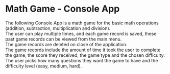 # Math Game - Console App

The following Console App is a math game for the basic math operations (addition, subtraction, multiplication and division). <br />
The user can play multiple times, and each game record is saved, these past game records can be viewed from the main menu. <br />
The game records are deleted on close of the application. <br />
The game records include the amount of time it took the user to complete the game, the score they received, the game type and the chosen difficulty. <br />
The user picks how many questions they want the game to have and the difficulty level (easy, medium, hard). <br />
